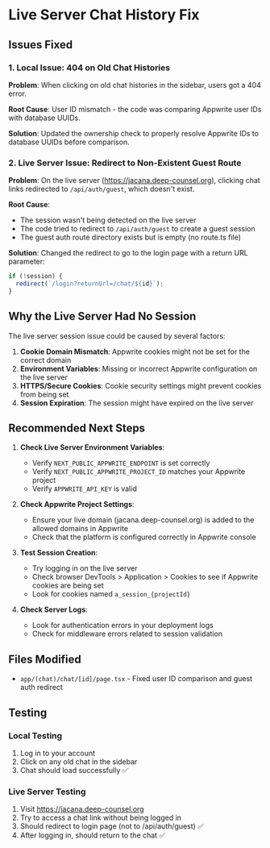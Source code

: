 # Live Server Chat History Fix

## Issues Fixed

### 1. Local Issue: 404 on Old Chat Histories

**Problem**: When clicking on old chat histories in the sidebar, users got a 404 error.

**Root Cause**: User ID mismatch - the code was comparing Appwrite user IDs with database UUIDs.

**Solution**: Updated the ownership check to properly resolve Appwrite IDs to database UUIDs before comparison.

### 2. Live Server Issue: Redirect to Non-Existent Guest Route

**Problem**: On the live server (https://jacana.deep-counsel.org), clicking chat links redirected to `/api/auth/guest`, which doesn't exist.

**Root Cause**:

- The session wasn't being detected on the live server
- The code tried to redirect to `/api/auth/guest` to create a guest session
- The guest auth route directory exists but is empty (no route.ts file)

**Solution**: Changed the redirect to go to the login page with a return URL parameter:

```typescript
if (!session) {
  redirect(`/login?returnUrl=/chat/${id}`);
}
```

## Why the Live Server Had No Session

The live server session issue could be caused by several factors:

1. **Cookie Domain Mismatch**: Appwrite cookies might not be set for the correct domain
2. **Environment Variables**: Missing or incorrect Appwrite configuration on the live server
3. **HTTPS/Secure Cookies**: Cookie security settings might prevent cookies from being set
4. **Session Expiration**: The session might have expired on the live server

## Recommended Next Steps

1. **Check Live Server Environment Variables**:

   - Verify `NEXT_PUBLIC_APPWRITE_ENDPOINT` is set correctly
   - Verify `NEXT_PUBLIC_APPWRITE_PROJECT_ID` matches your Appwrite project
   - Verify `APPWRITE_API_KEY` is valid

2. **Check Appwrite Project Settings**:

   - Ensure your live domain (jacana.deep-counsel.org) is added to the allowed domains in Appwrite
   - Check that the platform is configured correctly in Appwrite console

3. **Test Session Creation**:

   - Try logging in on the live server
   - Check browser DevTools > Application > Cookies to see if Appwrite cookies are being set
   - Look for cookies named `a_session_{projectId}`

4. **Check Server Logs**:
   - Look for authentication errors in your deployment logs
   - Check for middleware errors related to session validation

## Files Modified

- `app/(chat)/chat/[id]/page.tsx` - Fixed user ID comparison and guest auth redirect

## Testing

### Local Testing

1. Log in to your account
2. Click on any old chat in the sidebar
3. Chat should load successfully ✅

### Live Server Testing

1. Visit https://jacana.deep-counsel.org
2. Try to access a chat link without being logged in
3. Should redirect to login page (not to /api/auth/guest) ✅
4. After logging in, should return to the chat ✅
